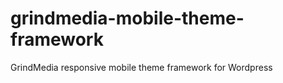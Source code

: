 grindmedia-mobile-theme-framework
=================================

GrindMedia responsive mobile theme framework for Wordpress